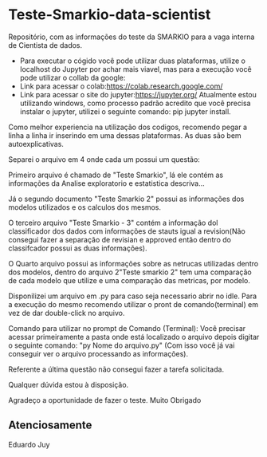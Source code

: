 # Teste-Smarkio-data-scientist
Repositório,  com as informações do teste da SMARKIO para a vaga interna de Cientista de dados.


- Para executar o cógido você pode utilizar duas plataformas, utilize o localhost do Jupyter por achar mais viavel, mas para a execução você pode utilizar o collab da google: 
- Link para acessar o colab:https://colab.research.google.com/
- Link para acessar o site do jupyter:https://jupyter.org/
Atualmente estou utilizando windows, como processo padrão acredito que você precisa instalar o jupyter, utilizei o seguinte comando: pip jupyter install.


Como melhor experiencia na utilização dos codigos, recomendo pegar a linha a linha ir inserindo  em uma dessas plataformas. As duas são bem autoexplicativas.

Separei o arquivo em 4 onde cada um possui um questão:

Primeiro arquivo é chamado de "Teste Smarkio", lá ele contém as informações da Analise exploratorio e estatistica descriva...

Já o segundo documento "Teste Smarkio 2" possui as informações dos modelos utilizados e os calculos dos mesmos.

O terceiro arquivo "Teste Smarkio - 3" contém a informação dol classificador dos dados com informações de stauts igual a revision(Não consegui fazer a separação de revisian e approved então dentro do classifcador possui as duas informações).

O Quarto arquivo possui as informações sobre as netrucas utilizadas dentro dos modelos, dentro do arquivo 2"Teste smarkio 2" tem uma comparação de cada modelo que utilize e uma comparação das metricas, por modelo.


Disponilizei um arquivo em .py para caso seja necessario abrir no idle. Para a execução do mesmo recomendo utilizar o pront de comando(terminal) em vez de dar double-click no arquivo.

Comando para utilizar no prompt de Comando (Terminal): Você precisar acessar primeiramente a pasta onde está localizado o arquivo depois digitar o seguinte comando: "py Nome do arquivo.py" (Com isso você já vai conseguir ver o arquivo processando as informações).


Referente a última questão não consegui fazer a tarefa solicitada.

Qualquer dúvida estou à disposição.

Agradeço a oportunidade de fazer o teste. Muito Obrigado


Atenciosamente
-
Eduardo Juy

